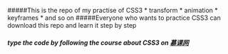 
#####This is the repo of my practise of CSS3
	* transform
	* animation
	* keyframes
	* and so on
#####Everyone who wants to practice CSS3 can download this repo and learn it step by step
##### type the code by following the course about CSS3 on [慕课网](www.imooc.com)